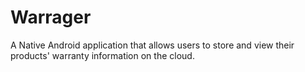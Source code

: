 # Warrager
A Native Android application that allows users to store and view their products' warranty information on the cloud.
